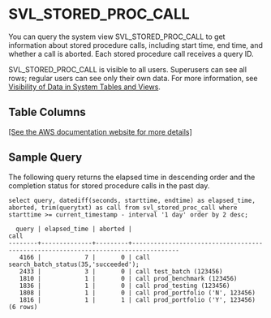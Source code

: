 # SVL\_STORED\_PROC\_CALL<a name="r_SVL_STORED_PROC_CALL"></a>

You can query the system view SVL\_STORED\_PROC\_CALL to get information about stored procedure calls, including start time, end time, and whether a call is aborted\. Each stored procedure call receives a query ID\.

SVL\_STORED\_PROC\_CALL is visible to all users\. Superusers can see all rows; regular users can see only their own data\. For more information, see [Visibility of Data in System Tables and Views](c_visibility-of-data.md)\.

## Table Columns<a name="r_SVL_STORED_PROC_CALL-table-columns"></a>

[\[See the AWS documentation website for more details\]](http://docs.aws.amazon.com/redshift/latest/dg/r_SVL_STORED_PROC_CALL.html)

## Sample Query<a name="r_SVL_STORED_PROC_CALL-sample-query"></a>

The following query returns the elapsed time in descending order and the completion status for stored procedure calls in the past day\.

```
select query, datediff(seconds, starttime, endtime) as elapsed_time, aborted, trim(querytxt) as call from svl_stored_proc_call where starttime >= current_timestamp - interval '1 day' order by 2 desc;

  query | elapsed_time | aborted |                                       call
--------+--------------+---------+-----------------------------------------------------------------------------------
   4166 |            7 |       0 | call search_batch_status(35,'succeeded');
   2433 |            3 |       0 | call test_batch (123456)
   1810 |            1 |       0 | call prod_benchmark (123456)
   1836 |            1 |       0 | call prod_testing (123456)
   1808 |            1 |       0 | call prod_portfolio ('N', 123456)
   1816 |            1 |       1 | call prod_portfolio ('Y', 123456)
(6 rows)
```